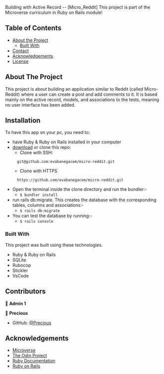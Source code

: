 <!--
*** Thanks for checking out this README Template. If you have a suggestion that would
*** make this better, please fork the repo and create a pull request or simply open
*** an issue with the tag "enhancement".
*** Thanks again! Now go create something AMAZING! :D
-->

<!-- PROJECT SHIELDS -->
<!--
*** I'm using markdown "reference style" links for readability.
*** Reference links are enclosed in brackets [ ] instead of parentheses ( ).
*** See the bottom of this document for the declaration of the reference variables
*** for contributors-url, forks-url, etc. This is an optional, concise syntax you may use.
*** https://www.markdownguide.org/basic-syntax/#reference-style-links
-->
Building with Active Record -- [Micro_Reddit]
This project is part of the Microverse curriculum in Ruby on Rails module!

<!-- TABLE OF CONTENTS -->
## Table of Contents

* [About the Project](#about-the-project)
  * [Built With](#built-with)
* [Contact](#contact)
* [Acknowledgements](#acknowledgements)
* [License](#license)

<!-- ABOUT THE PROJECT -->
## About The Project

This project is about building an application similar to Reddit (called Micro-Reddit) where a user can create a post and add comments to it. It is based mainly on the active record, models, and associations to the tests, meaning no user interface has been added.

<!-- INSTALLATION -->
## Installation

To have this app on your pc, you need to:
* have Ruby & Ruby on Rails installed in your computer
* [download](git@github.com:karthi07/micro-reddit.git) or clone this repo:
  - Clone with SSH:
  ```
    git@github.com:evabanegacom/micro-reddit.git
  ```
  - Clone with HTTPS
  ```
    https://github.com/evabanegacom/micro-reddit.git
  ```
* Open the terminal inside the clone directory and run the bundler:-
  - ```$ bundler install```
* run rails db:migrate. This creates the database with the corresponding tables, columns and associations:-
  - ```$ rails db:migrate```
* You can test the database by running:-
  - ```$ rails console```

### Built With
This project was built using these technologies.
* Ruby & Ruby on Rails
* SQLite
* Rubocop
* Stickler
* VsCode

<!-- CONTACT -->
## Contributors

👤 **Admin 1** 


👤 **Precious**

- GitHub: [@Precious](https://github.com/evabanegacom)



<!-- ACKNOWLEDGEMENTS -->
## Acknowledgements
* [Microverse](https://www.microverse.org/)
* [The Odin Project](https://www.theodinproject.com/)
* [Ruby Documentation](https://www.ruby-lang.org/en/documentation/)
* [Ruby on Rails](https://rubyonrails.org/)